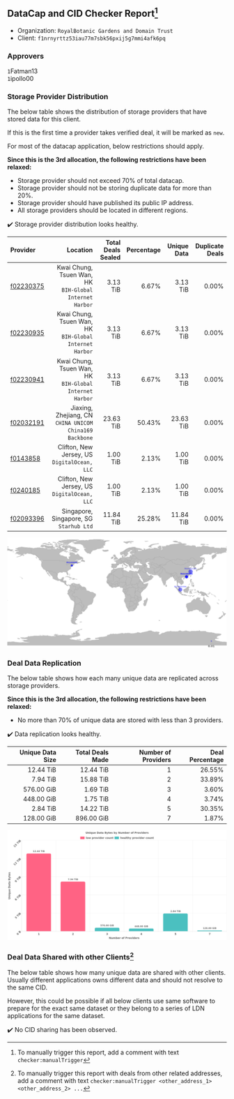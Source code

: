 ## DataCap and CID Checker Report[^1]
 - Organization: `RoyalBotanic Gardens and Domain Trust`
 - Client: `f1nrnyrttz53iau77m7sbk56pxij5g7mmi4afk6pq`
### Approvers
`1`Fatman13<br/>`1`ipollo00

### Storage Provider Distribution
The below table shows the distribution of storage providers that have stored data for this client.

If this is the first time a provider takes verified deal, it will be marked as `new`.

For most of the datacap application, below restrictions should apply.

**Since this is the 3rd allocation, the following restrictions have been relaxed:**
 - Storage provider should not exceed 70% of total datacap.
 - Storage provider should not be storing duplicate data for more than 20%.
 - Storage provider should have published its public IP address.
 - All storage providers should be located in different regions.

✔️ Storage provider distribution looks healthy.

| Provider                                              |                                                   Location | Total Deals Sealed | Percentage | Unique Data | Duplicate Deals |
| :---------------------------------------------------- | ---------------------------------------------------------: | -----------------: | ---------: | ----------: | --------------: |
| [f02230375](https://filfox.info/en/address/f02230375) | Kwai Chung, Tsuen Wan, HK<br/>`BIH-Global Internet Harbor` |           3.13 TiB |      6.67% |    3.13 TiB |           0.00% |
| [f02230935](https://filfox.info/en/address/f02230935) | Kwai Chung, Tsuen Wan, HK<br/>`BIH-Global Internet Harbor` |           3.13 TiB |      6.67% |    3.13 TiB |           0.00% |
| [f02230941](https://filfox.info/en/address/f02230941) | Kwai Chung, Tsuen Wan, HK<br/>`BIH-Global Internet Harbor` |           3.13 TiB |      6.67% |    3.13 TiB |           0.00% |
| [f02032191](https://filfox.info/en/address/f02032191) | Jiaxing, Zhejiang, CN<br/>`CHINA UNICOM China169 Backbone` |          23.63 TiB |     50.43% |   23.63 TiB |           0.00% |
| [f0143858](https://filfox.info/en/address/f0143858)   |            Clifton, New Jersey, US<br/>`DigitalOcean, LLC` |           1.00 TiB |      2.13% |    1.00 TiB |           0.00% |
| [f0240185](https://filfox.info/en/address/f0240185)   |            Clifton, New Jersey, US<br/>`DigitalOcean, LLC` |           1.00 TiB |      2.13% |    1.00 TiB |           0.00% |
| [f02093396](https://filfox.info/en/address/f02093396) |                 Singapore, Singapore, SG<br/>`Starhub Ltd` |          11.84 TiB |     25.28% |   11.84 TiB |           0.00% |

<img src="https://raw.githubusercontent.com/data-preservation-programs/filplus-checker-assets/main/filecoin-project/filecoin-plus-large-datasets/issues/2067/1692063495485.png"/>

### Deal Data Replication
The below table shows how each many unique data are replicated across storage providers.


**Since this is the 3rd allocation, the following restrictions have been relaxed:**
- No more than 70% of unique data are stored with less than 3 providers.

✔️ Data replication looks healthy.

| Unique Data Size | Total Deals Made | Number of Providers | Deal Percentage |
| ---------------: | ---------------: | ------------------: | --------------: |
|        12.44 TiB |        12.44 TiB |                   1 |          26.55% |
|         7.94 TiB |        15.88 TiB |                   2 |          33.89% |
|       576.00 GiB |         1.69 TiB |                   3 |           3.60% |
|       448.00 GiB |         1.75 TiB |                   4 |           3.74% |
|         2.84 TiB |        14.22 TiB |                   5 |          30.35% |
|       128.00 GiB |       896.00 GiB |                   7 |           1.87% |

<img src="https://raw.githubusercontent.com/data-preservation-programs/filplus-checker-assets/main/filecoin-project/filecoin-plus-large-datasets/issues/2067/1692063496374.png"/>

### Deal Data Shared with other Clients[^3]
The below table shows how many unique data are shared with other clients.
Usually different applications owns different data and should not resolve to the same CID.

However, this could be possible if all below clients use same software to prepare for the exact same dataset or they belong to a series of LDN applications for the same dataset.

✔️ No CID sharing has been observed.

[^1]: To manually trigger this report, add a comment with text `checker:manualTrigger`

[^2]: Deals from those addresses are combined into this report as they are specified with `checker:manualTrigger`

[^3]: To manually trigger this report with deals from other related addresses, add a comment with text `checker:manualTrigger <other_address_1> <other_address_2> ...`
